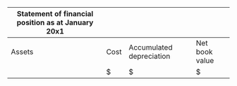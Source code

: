 | Statement of financial position as at January 20x1 |      |                          |                |
| -------------------------------------------------- | ---- | ------------------------ | -------------- |
| Assets                                             | Cost | Accumulated depreciation | Net book value |
|                                                    | \$   | \$                       | \$             |
